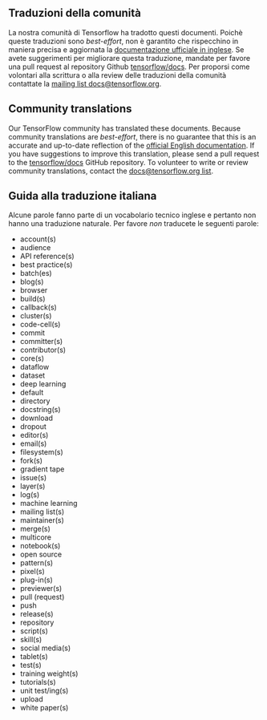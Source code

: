 ## Traduzioni della comunità

La nostra comunità di Tensorflow ha tradotto questi documenti. Poichè queste traduzioni sono *best-effort*, non è garantito che rispecchino in maniera precisa e aggiornata la [documentazione ufficiale in inglese](https://www.tensorflow.org/?hl=en). 
Se avete suggerimenti per migliorare questa traduzione, mandate per favore una pull request al repository Github [tensorflow/docs](https://github.com/tensorflow/docs). 
Per proporsi come volontari alla scrittura o alla review delle traduzioni della comunità contattate la 
[mailing list docs@tensorflow.org](https://groups.google.com/a/tensorflow.org/forum/#!forum/docs).

## Community translations

Our TensorFlow community has translated these documents. Because community
translations are *best-effort*, there is no guarantee that this is an accurate
and up-to-date reflection of the
[official English documentation](https://www.tensorflow.org/?hl=en). 
If you have suggestions to improve this translation, please send a pull request 
to the [tensorflow/docs](https://github.com/tensorflow/docs) GitHub repository. 
To volunteer to write or review community translations, contact the
[docs@tensorflow.org list](https://groups.google.com/a/tensorflow.org/forum/#!forum/docs).

## Guida alla traduzione italiana

Alcune parole fanno parte di un vocabolario tecnico inglese e pertanto non hanno una traduzione naturale. Per favore *non* traducete le seguenti parole:

*   account(s)
*   audience
*   API reference(s)
*   best practice(s)
*   batch(es)
*   blog(s)
*   browser
*   build(s)
*   callback(s)
*   cluster(s)
*   code-cell(s)
*   commit
*   committer(s)
*   contributor(s)
*   core(s)
*   dataflow
*   dataset
*   deep learning
*   default
*   directory
*   docstring(s)
*   download
*   dropout
*   editor(s)
*   email(s)
*   filesystem(s)
*   fork(s)
*   gradient tape
*   issue(s)
*   layer(s)
*   log(s)
*   machine learning
*   mailing list(s)
*   maintainer(s)
*   merge(s)
*   multicore
*   notebook(s)
*   open source
*   pattern(s)
*   pixel(s)
*   plug-in(s)
*   previewer(s)
*   pull (request)
*   push
*   release(s)
*   repository
*   script(s)
*   skill(s)
*   social media(s)
*   tablet(s)
*   test(s)
*   training weight(s)
*   tutorials(s)
*   unit test/ing(s)
*   upload
*   white paper(s)
